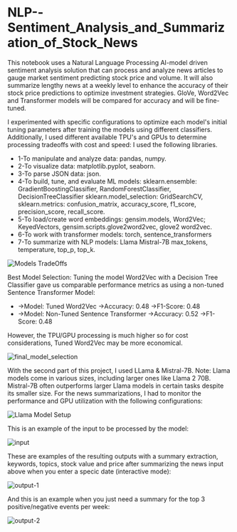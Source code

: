 # NLP--Sentiment_Analysis_and_Summarization_of_Stock_News
This notebook uses a Natural Language Processing AI-model driven sentiment analysis solution that can process and analyze news articles to gauge market sentiment predicting stock price and volume. It will also summarize lengthy news at a weekly level to enhance the accuracy of their stock price predictions to optimize investment strategies.  GloVe, Word2Vec and Transformer models will be compared for accuracy and will be fine-tuned. 

I experimented with specific configurations to optimize each model's initial tuning parameters after training the models using different classifiers. 
Additionally, I used different available TPU's and GPUs to determine processing tradeoffs with cost and speed: I used the following libraries. 

* 1-To manipulate and analyze data: pandas, numpy. 
* 2-To visualize data: matplotlib.pyplot, seaborn. 
* 3-To parse JSON data: json. 
* 4-To build, tune, and evaluate ML models: 
    sklearn.ensemble: GradientBoostingClassifier, RandomForestClassifier, DecisionTreeClassifier sklearn.model_selection: GridSearchCV, sklearn.metrics: confusion_matrix, accuracy_score, f1_score, precision_score, recall_score. 
* 5-To load/create word embeddings: gensim.models, Word2Vec; KeyedVectors, gensim.scripts.glove2word2vec, glove2 word2vec. 
* 6-To work with transformer models: torch, sentence_transformers 
* 7-To summarize with NLP models: Llama Mistral-7B max_tokens, temperature, top_p, top_k.

![Models TradeOffs](https://github.com/user-attachments/assets/43fd5d1a-1f52-4239-a45b-b24f2611ba03)

Best Model Selection:
Tuning the model Word2Vec with a Decision Tree Classifier gave us comparable performance metrics as using a non-tuned Sentence Transformer Model:
* ->Model: Tuned Word2Vec	->Accuracy: 0.48	->F1-Score: 0.48
* ->Model: Non-Tuned Sentence Transformer	->Accuracy: 0.52	->F1-Score: 0.48

However, the TPU/GPU processing is much higher so for cost considerations, Tuned Word2Vec may be more economical.

![final_model_selection](https://github.com/user-attachments/assets/0a976fb9-7a04-4687-9d24-ab561d5c125e)

With the second part of this project, I used LLama & Mistral-7B. Note: Llama models come in various sizes, including larger ones like Llama 2 70B. Mistral-7B often outperforms larger Llama models in certain tasks despite its smaller size. 
For the news summarizations, I had to monitor the performance and GPU utilization with the following configurations:

![Llama Model Setup](https://github.com/user-attachments/assets/28b07f25-ceab-4400-a643-4120b724ef84)

This is an example of the input to be processed by the model:

![input](https://github.com/user-attachments/assets/e0a80ed1-4a45-4553-b9a8-19929de16a8c)

These are examples of the resulting outputs with a summary extraction, keywords, topics, stock value and price after summarizing the news input above when you enter a specic date (interactive mode):

![output-1](https://github.com/user-attachments/assets/b7e9cc0c-3518-4206-8ad2-de126e4f3084)

And this is an example when you just need a summary for the top 3 positive/negative events per week:

![output-2](https://github.com/user-attachments/assets/e56d419b-28c4-4f91-bba4-1255ee0f8ada)





